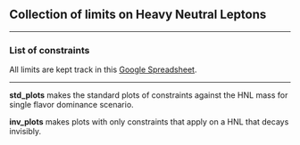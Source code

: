 ## Collection of limits on Heavy Neutral Leptons

---
### List of constraints

All limits are kept track in this [Google Spreadsheet](https://docs.google.com/spreadsheets/d/1p_fslIlThKMOThGl4leporUsogq9TmgXwILntUZOscg/edit?usp=sharing).

---

**std_plots** makes the standard plots of constraints against the HNL mass for single flavor dominance scenario.

**inv_plots** makes plots with only constraints that apply on a HNL that decays invisibly.